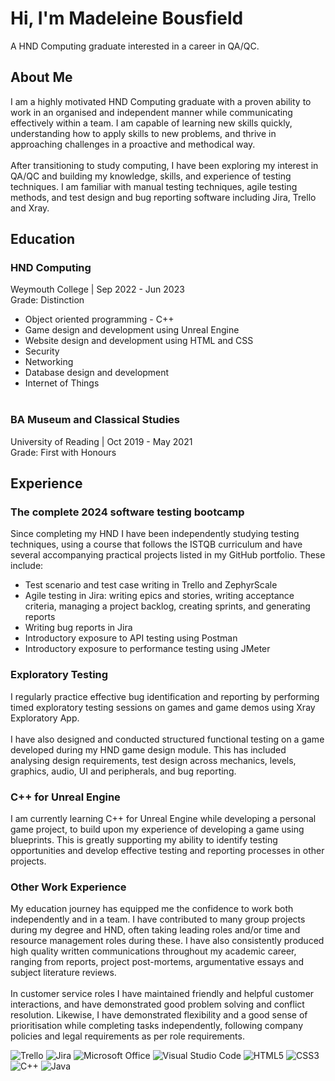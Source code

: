 # Hi, I'm Madeleine Bousfield
A HND Computing graduate interested in a career in QA/QC. 

## About Me 
I am a highly motivated HND Computing graduate with a proven ability to work in an organised and independent manner while communicating effectively within a team. I am capable of learning new skills quickly, understanding how to apply skills to new problems, and thrive in approaching challenges in a proactive and methodical way.
<br><br>After transitioning to study computing, I have been exploring my interest in QA/QC and building my knowledge, skills, and experience of testing techniques. I am familiar with manual testing techniques, agile testing methods, and test design and bug reporting software including Jira, Trello and Xray.  

## Education
### HND Computing 
Weymouth College | Sep 2022 - Jun 2023
<br>Grade: Distinction
<br>
* Object oriented programming - C++
* Game design and development using Unreal Engine
* Website design and development using HTML and CSS
* Security
* Networking
* Database design and development
* Internet of Things
<br><br>
### BA Museum and Classical Studies
University of Reading | Oct 2019 - May 2021
<br>Grade: First with Honours

## Experience 
### The complete 2024 software testing bootcamp 
Since completing my HND I have been independently studying testing techniques, using a course that follows the ISTQB curriculum  and have several accompanying practical projects listed in my GitHub portfolio. These include:
* Test scenario and test case writing in Trello and ZephyrScale
* Agile testing in Jira: writing epics and stories, writing acceptance criteria, managing a project backlog, creating sprints, and generating reports
* Writing bug reports in Jira
* Introductory exposure to API testing using Postman
* Introductory exposure to performance testing using JMeter

### Exploratory Testing
I regularly practice effective bug identification and reporting by performing timed exploratory testing sessions on 
games and game demos using Xray Exploratory App.
<br><br>
I have also designed and conducted structured functional testing on a game developed during my HND game 
design module. This has included analysing design requirements, test design across mechanics, levels, graphics, 
audio, UI and peripherals, and bug reporting.

### C++ for Unreal Engine
I am currently learning C++ for Unreal Engine while developing a personal game project, to build upon my 
experience of developing a game using blueprints. This is greatly supporting my ability to identify testing 
opportunities and develop effective testing and reporting processes in other projects.

### Other Work Experience
My education journey has equipped me the confidence to work both independently and in a team. I have contributed to many group projects during my degree and HND, often taking leading roles and/or time and resource management roles during these. I have also consistently produced high quality written communications throughout my academic career, ranging from reports, project post-mortems, argumentative essays and subject literature reviews. 
<br><br>In customer service roles I have maintained friendly and helpful customer interactions, and have demonstrated good problem solving and conflict resolution. Likewise, I have demonstrated flexibility and a good sense of prioritisation while completing tasks independently, following company policies and legal requirements as per role requirements.

![Trello](https://img.shields.io/badge/Trello-%23026AA7.svg?style=for-the-badge&logo=Trello&logoColor=white) ![Jira](https://img.shields.io/badge/jira-%230A0FFF.svg?style=for-the-badge&logo=jira&logoColor=white) ![Microsoft Office](https://img.shields.io/badge/Microsoft_Office-D83B01?style=for-the-badge&logo=microsoft-office&logoColor=white) ![Visual Studio Code](https://img.shields.io/badge/Visual%20Studio%20Code-0078d7.svg?style=for-the-badge&logo=visual-studio-code&logoColor=white) ![HTML5](https://img.shields.io/badge/html5-%23E34F26.svg?style=for-the-badge&logo=html5&logoColor=white) ![CSS3](https://img.shields.io/badge/css3-%231572B6.svg?style=for-the-badge&logo=css3&logoColor=white) ![C++](https://img.shields.io/badge/c++-%2300599C.svg?style=for-the-badge&logo=c%2B%2B&logoColor=white) ![Java](https://img.shields.io/badge/java-%23ED8B00.svg?style=for-the-badge&logo=openjdk&logoColor=white)


